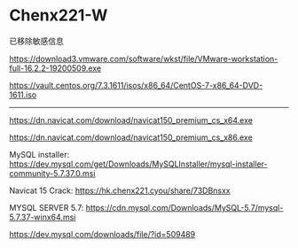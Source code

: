 # Chenx221-W
已移除敏感信息

https://download3.vmware.com/software/wkst/file/VMware-workstation-full-16.2.2-19200509.exe

https://vault.centos.org/7.3.1611/isos/x86_64/CentOS-7-x86_64-DVD-1611.iso

------------

https://dn.navicat.com/download/navicat150_premium_cs_x64.exe

https://dn.navicat.com/download/navicat150_premium_cs_x86.exe

MySQL installer: https://dev.mysql.com/get/Downloads/MySQLInstaller/mysql-installer-community-5.7.37.0.msi

Navicat 15 Crack: https://hk.chenx221.cyou/share/73DBnsxx

MYSQL SERVER 5.7: https://cdn.mysql.com/Downloads/MySQL-5.7/mysql-5.7.37-winx64.msi

https://dev.mysql.com/downloads/file/?id=509489
